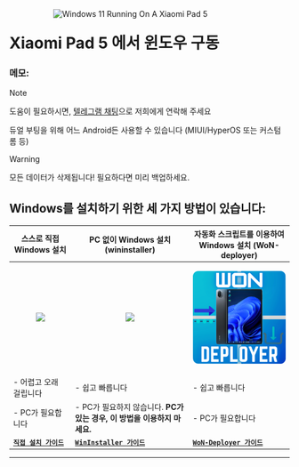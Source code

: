 <img align="right" src="https://raw.githubusercontent.com/erdilS/Port-Windows-11-Xiaomi-Pad-5/main/nabu.png" width="425" alt="Windows 11 Running On A Xiaomi Pad 5">

# Xiaomi Pad 5 에서 윈도우 구동

### 메모:
> [!NOTE]
> 도움이 필요하시면, [텔레그램 채팅](https://t.me/nabuwoa)으로 저희에게 연락해 주세요
>
> 듀얼 부팅을 위해 어느 Android든 사용할 수 있습니다 (MIUI/HyperOS 또는 커스텀 롬 등)

> [!Warning]
> 모든 데이터가 삭제됩니다! 필요하다면 미리 백업하세요.

## Windows를 설치하기 위한 세 가지 방법이 있습니다:

| **스스로 직접 Windows 설치**                                                                       | **PC 없이 Windows 설치 (wininstaller)**                                                 | **자동화 스크립트를 이용하여 Windows 설치 (WoN-deployer)**                                                                          |
|----------------------------------------------------------------------------------------------------------------|----------------------------------------------------------------------------------------------------------------|----------------------------------------------------------------------------------------------------------------|
| <p align="center"><a href="1-partition-en.md"><img src="https://github.com/WOA-Project/SurfaceDuo-Guides/assets/3755345/9791796b-406b-4f0d-8aad-20fff18741da" width="280"></a></p> | <p align="center"><a href="https://github.com/Kumar-Jy/Windows-in-NABU-Without-PC/blob/main/guide/Installation.md"><img src="https://raw.githubusercontent.com/erdilS/Port-Windows-11-Xiaomi-Pad-5/main/nabu.png" width="280"></a></p> | <p align="center"><a href="won-deployer-install-en.md"><img src="https://github.com/ArKT-7/won-deployer/blob/main/assets/Won-nabu-bg.png" width="280"></a></p> |
| - 어렵고 오래 걸립니다                         | - 쉽고 빠릅니다                         | - 쉽고 빠릅니다                      |
| - PC가 필요합니다                           | - PC가 필요하지 않습니다. **PC가 있는 경우, 이 방법을 이용하지 마세요.**                         | - PC가 필요합니다                          | |
| [**`직접 설치 가이드`**](1-partition-ko.md) |[**`WinInstaller 가이드`**](https://github.com/Kumar-Jy/Windows-in-NABU-Without-PC/blob/main/guide/Installation.md) | [**```WoN-Deployer 가이드```**](won-deployer-install-ko.md) | 

---
















